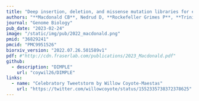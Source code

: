 ```yaml
---
title: "Deep insertion, deletion, and missense mutation libraries for exploring protein variation in evolution, disease, and biology"
authors: "**Macdonald CB**, Nedrud D, **Rockefeller Grimes P**, **Trinidad D**, Fraser JS, **Coyote-Maestas W**"
journal: "Genome Biology"
pub_date: "2023-02-24"
image: "/static/img/pub/2022_macdonald.png"
pmid: "36829241"
pmcid: "PMC9951526"
biorxiv_version: "2022.07.26.501589v1"
pdf: #"http://cdn.fraserlab.com/publications/2023_Macdonald.pdf"
github:
  - description: "DIMPLE"
    url: "coywil26/DIMPLE"
links:
  - name: "Celebratory Tweetstorm by Willow Coyote-Maestas"
    url: "https://twitter.com/willowcoyote/status/1552335738372378625"
---
```

